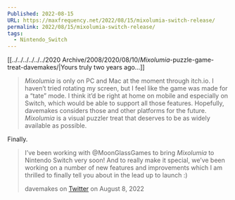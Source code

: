 ```yaml
---
Published: 2022-08-15
URL: https://maxfrequency.net/2022/08/15/mixolumia-switch-release/
permalink: 2022/08/15/mixolumia-switch-release/
tags:
  - Nintendo_Switch
---
```

[[../../../../../../2020 Archive/2008/2020/08/10/*Mixolumia*-puzzle-game-treat-davemakes/|Yours truly two years ago…]]

> *Mixolumia* is only on PC and Mac at the moment through itch.io. I haven’t tried rotating my screen, but I feel like the game was made for a “tate” mode. I think it’d be right at home on mobile and especially on Switch, which would be able to support all those features. Hopefully, davemakes considers those and other platforms for the future. *Mixolumia* is a visual puzzler treat that deserves to be as widely available as possible.

Finally.

> I’ve been working with @MoonGlassGames to bring *Mixolumia* to Nintendo Switch very soon! And to really make it special, we’ve been working on a number of new features and improvements which I am thrilled to finally tell you about in the lead up to launch :)
> 
> davemakes on [Twitter](https://twitter.com/davemakes/status/1556686267424841728/video/1) on August 8, 2022